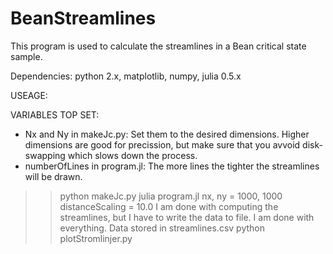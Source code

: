 # BeanStreamlines
This program is used to calculate the streamlines in a Bean critical state sample.

Dependencies:
python 2.x, matplotlib, numpy, julia 0.5.x

USEAGE:

VARIABLES TOP SET: 
- Nx and Ny in makeJc.py: Set them to the desired dimensions. Higher dimensions are good for precission, but make sure that you avvoid disk-swapping which slows down the process.
- numberOfLines in program.jl: The more lines the tighter the streamlines will be drawn.

>> python makeJc.py
>> julia program.jl
nx, ny = 1000, 1000
distanceScaling = 10.0
I am done with computing the streamlines,
but I have to write the data to file.
I am done with everything. Data stored in streamlines.csv
>> python plotStromlinjer.py 


